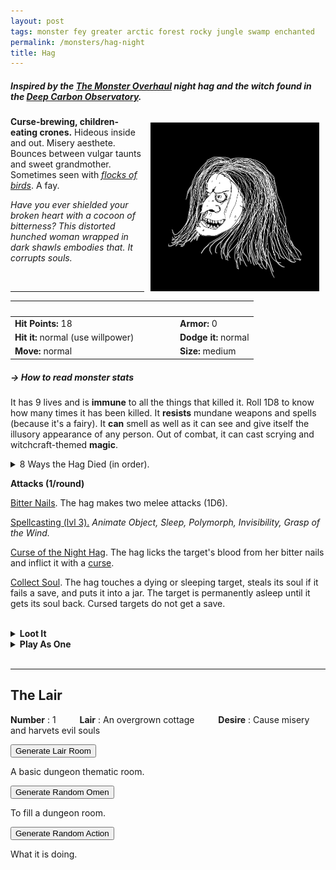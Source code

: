 ```yaml
---
layout: post
tags: monster fey greater arctic forest rocky jungle swamp enchanted
permalink: /monsters/hag-night
title: Hag
---
```


##### Inspired by the [The Monster Overhaul](https://coinsandscrolls.blogspot.com/2023/02/osr-monster-overhaul-megapost.html) night hag and the witch found in the [Deep Carbon Observatory](https://www.drivethrurpg.com/en/product/312481/deep-carbon-observatory-remastered).

<img align="right" width=270px  src="/images/0031_Hag.png"   style="border:0px solid black;padding:10px">

**Curse-brewing, children-eating crones.** Hideous inside and out. Misery aesthete. Bounces between vulgar taunts and sweet grandmother. Sometimes seen with _[flocks of birds](/monsters/bird)_. A fay.

_Have you ever shielded your broken heart with a cocoon of bitterness? This distorted hunched woman wrapped in dark shawls embodies that. It corrupts souls._

<br>

---

|  <span style="display: inline-block; width:250px"></span>  |  |
| -------- | --------|
| **Hit Points:** 18 | **Armor:** 0 |
| **Hit it:** normal (use willpower)   | **Dodge it:** normal  |
| **Move:** normal     |  **Size:** medium | 

##### <span class="tooltip" data-tooltip="Armor = damage reduction · · · Easy/Normal/Hard = roll above 10/15/20 to beat">→ How to read monster stats</span>

It has 9 lives and is **immune** to all the things that killed it. Roll 1D8 to know how many times it has been killed.
It **resists** mundane weapons and spells (because it's a fairy).
It **can** smell as well as it can see and give itself the illusory appearance of any person.
Out of combat, it can cast scrying and witchcraft-themed **magic**.

<details markdown="1">
<summary>8 Ways the Hag Died (in order).</summary>
1. Burned at the stake (fire)
1. Stoned to death (blunt)
1. Beheaded (slashing)
1. Drowned in a well (drowning)
1. Poisoned (poison)
1. Stabbed by children (pierce)
1. Frozen to death (cold)
1. Smitten by God (holy)
</details>

**Attacks (1/round)**

<ins>Bitter Nails</ins>. The hag makes two melee attacks (1D6).

<ins>Spellcasting (lvl 3).</ins> *Animate Object, Sleep, Polymorph, Invisibility, Grasp of the Wind.*

<ins>Curse of the Night Hag</ins>. The hag licks the target's blood from her bitter nails and inflict it with a [curse](/2024/01/01/curse-of-the-night-hag/).

<ins>Collect Soul</ins>. The hag touches a dying or sleeping target, steals its soul if it fails a save, and puts it into a jar. The target is permanently asleep until it gets its soul back. Cursed targets do not get a save.

<br>
<details markdown="1">
<summary style="font-weight: bold;">Loot It</summary>
Hags care little for money, but they always carry baubles, occult trickets and ingredients. Roll 4 times on the following list.
 
1. Nothing
2. A [potion](https://goblinpunch.blogspot.com/2016/05/the-perfect-potion-list.html).
3. Someone's family jewel worth a purse of gold coins.
4. A (1) hand, (2) eye, (3) ear or (4) tongue in a jar. Still functional.
5. A vial with a substance from the [beast apothecary](/list/apothecary).
6. A human-skin scroll with a [cunning craft spell](/spells/#cunning-craft).

Also, [warts](/2024/01/01/hag-warts/) from a hag are valued by witches and alchemist.

</details>
<details markdown="1">
<summary style="font-weight: bold;">Play As One</summary>
The [Goat](/class/magic-user/goat) character class might interest you.
</details>

<br>

---

## The Lair

**Number** : 1 <span style="display: inline-block; width:30px"></span>
**Lair** : An overgrown cottage <span style="display: inline-block; width:30px"></span>
**Desire** : Cause misery and harvets evil souls

<button id="room-btn">Generate Lair Room</button>
<p id="RoomResult">A basic dungeon thematic room.</p>

<button id="generate-btn">Generate Random Omen</button>
<p id="RoamResult">To fill a dungeon room.</p>

<button onclick="generateMood()">Generate Random Action</button>
<p id="MoodResult">What it is doing.</p>
<script src="/scripts/generateMood.js"></script>

<br>

 <script src="https://code.jquery.com/jquery-3.6.0.min.js"></script>
<script>
      $(document).ready(function() {
        function generateResult(buttonId, resultId, columnRangeStart, columnRangeEnd) {
          $(buttonId).click(function() {
            var searchValue = "0031"; // Change this to the actual value you need

            $.get("/CSV/Monster - Index.csv", function(data) {
              var rows = data.split("\n").slice(1);
              var matchingRows = rows.filter(function(row) {
                var columns = row.split(",");
                return columns[0] === searchValue;
              });

              var selectedRow = matchingRows[Math.floor(Math.random() * matchingRows.length)];
              var selectedCell = selectedRow.split(",")[Math.floor(Math.random() * (columnRangeEnd - columnRangeStart + 1)) + columnRangeStart];

              $(resultId).html(selectedCell); // Use .html() to insert HTML content
            });
          });
        }

        generateResult("#room-btn", "#RoomResult", 38, 43);
        generateResult("#generate-btn", "#RoamResult", 3, 8);
      });
    </script>
